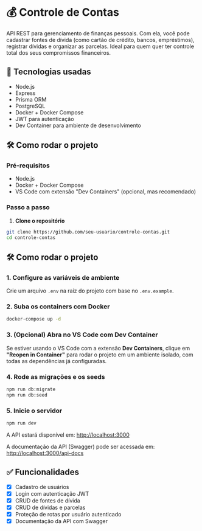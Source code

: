 # 💰 Controle de Contas

API REST para gerenciamento de finanças pessoais. Com ela, você pode cadastrar fontes de dívida (como cartão de crédito, bancos, empréstimos), registrar dívidas e organizar as parcelas. Ideal para quem quer ter controle total dos seus compromissos financeiros.

## 🚀 Tecnologias usadas

- Node.js
- Express
- Prisma ORM
- PostgreSQL
- Docker + Docker Compose
- JWT para autenticação
- Dev Container para ambiente de desenvolvimento

## 🛠️ Como rodar o projeto

### Pré-requisitos

- Node.js
- Docker + Docker Compose
- VS Code com extensão "Dev Containers" (opcional, mas recomendado)

### Passo a passo

1. **Clone o repositório**

```bash
git clone https://github.com/seu-usuario/controle-contas.git
cd controle-contas
```

## 🛠️ Como rodar o projeto

### 1. Configure as variáveis de ambiente

Crie um arquivo `.env` na raiz do projeto com base no `.env.example`.

### 2. Suba os containers com Docker

```bash
docker-compose up -d
```

### 3. (Opcional) Abra no VS Code com Dev Container

Se estiver usando o VS Code com a extensão **Dev Containers**, clique em **"Reopen in Container"** para rodar o projeto em um ambiente isolado, com todas as dependências já configuradas.

### 4. Rode as migrações e os seeds

```bash
npm run db:migrate
npm run db:seed
```

### 5. Inicie o servidor

```bash
npm run dev
```

A API estará disponível em: [http://localhost:3000](http://localhost:3000)

A documentação da API (Swagger) pode ser acessada em: [http://localhost:3000/api-docs](http://localhost:3000/api-docs)

## ✅ Funcionalidades

- [x] Cadastro de usuários
- [x] Login com autenticação JWT
- [x] CRUD de fontes de dívida
- [x] CRUD de dívidas e parcelas
- [x] Proteção de rotas por usuário autenticado
- [x] Documentação da API com Swagger
